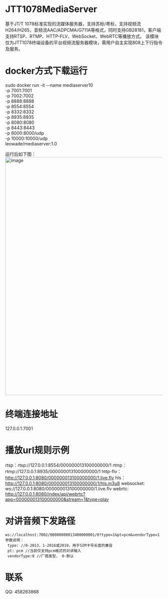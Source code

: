 # JTT1078MediaServer
  基于JT/T 1078标准实现的流媒体服务器，支持苏标/粤标，支持视频流H264/H265，音频流AAC/ADPCMA/G711A等格式，同时支持GB28181，客户端支持RTSP、RTMP、HTTP-FLV、WebSocket、WebRTC等播放方式。
  该模块仅为JTT1078终端设备的平台视频流服务器模块，需用户自主实现808上下行指令及服务。

# docker方式下载运行
sudo docker run -it --name mediaserver10 \
            -p 7001:7001 \
            -p 7002:7002 \
            -p 8888:8888 \
            -p 8554:8554 \
            -p 8332:8332 \
            -p 8935:8935 \
            -p 8080:8080 \
            -p 8443:8443 \
            -p 8000:8000/udp \
            -p 10000:10000/udp \
            leowade/mediaserver:1.0

运行后如下图：
<img width="1301" height="760" alt="image" src="https://github.com/user-attachments/assets/f0423a83-fa92-400d-b4c3-b2198ba12a64" />

# 终端连接地址
  127.0.0.1:7001

# 播放url规则示例
rtsp：rtsp://127.0.0.1:8554/000000013100000000/1
rtmp：rtmp://127.0.0.1:8935/000000013100000000/1
http-flv：http://127.0.0.1:8080/000000013100000000/1.live.flv
hls：http://127.0.0.1:8080/000000013100000000/1/hls.m3u8
websocket: ws://127.0.0.1:8080/000000013100000000/1.live.flv
webrtc: http://127.0.0.1:8080/index/api/webrtc?app=000000013100000000&stream=1&type=play
# 对讲音频下发路径
    ws://localhost:7002/00000000013400000001/0?type=1&pt=pcm&vendorType=1
    参数说明：
     type: //0-2013，1-2016或2019，用于SIM卡号长度的兼容
     pt: pcm //当前仅支持pcm格式的对讲输入
     vendorType:0 //厂商类型， 0-默认

# 联系
QQ: 458283868
